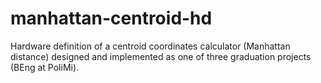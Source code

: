# manhattan-centroid-hd
Hardware definition of a centroid coordinates calculator (Manhattan distance) designed and implemented as one of three graduation projects (BEng at PoliMi).
